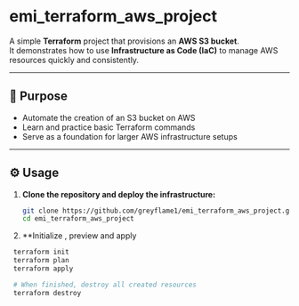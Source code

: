 # emi_terraform_aws_project

A simple **Terraform** project that provisions an **AWS S3 bucket**.  
It demonstrates how to use **Infrastructure as Code (IaC)** to manage AWS resources quickly and consistently.

---

## 🚀 Purpose

- Automate the creation of an S3 bucket on AWS  
- Learn and practice basic Terraform commands  
- Serve as a foundation for larger AWS infrastructure setups  

---

## ⚙️ Usage

1. **Clone the repository and deploy the infrastructure:**
   ```bash
   git clone https://github.com/greyflame1/emi_terraform_aws_project.git
   cd emi_terraform_aws_project

2. **Initialize , preview and apply
  ```bash
   terraform init
   terraform plan
   terraform apply

   # When finished, destroy all created resources
   terraform destroy
